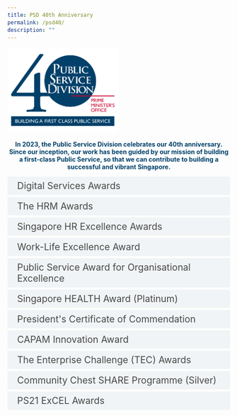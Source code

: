 ```yaml
---
title: PSD 40th Anniversary
permalink: /psd40/
description: ""
---
```

<style>

input {
	display: none;
}
label {
	display: block;
	padding: 8px 22px;
	margin: 0 0 5px 0;
	cursor: pointor;
	background: #F0F4F6;
	border-radius: 3px;
	color: #484848;
	transition: ease .5s;
	font-size: 1.5em;
}

label:hover {
	background: #004169;
	color: #FFF;
}

.accordion-content {
	/* background: #E2E5F6; */
	padding: 10px 0px 30px 30px;
	/* border: 1px solid #484848; */
	margin: 0 0 1px 0;
	border-radius: 3px;
}

input + label + .accordion-content {
	display: none;
}

input:checked + label + .accordion-content {
	display: none;
}

input:checked + label + .accordion-content {
	display: block;
}

</style>

<img src="/images/psd40_final.png" style="width:250px">

<p></p><div style="text-align:center"><strong style="color:#004169;">In 2023, the Public Service Division celebrates our 40th anniversary. Since our inception, our work has been guided by our mission of building a first-class Public Service, so that we can contribute to building a successful and vibrant Singapore.</strong></div><p></p>

	
<div>
<input id="title2" type="checkbox"><label for="title2">Digital Services Awards</label>
<div class="accordion-content">
<p>Digital Services Award is an annual award event organised by GovTech that aims to recognise Singapore Government agencies for their outstanding achievement and commitment to maintaining excellent digital service standards for members of the public.<br><br>In 2022, PSD has been awarded the Best Functionality (Medium agency), which recognises agencies who scored highest overall score for Informational Services in the areas of Search Engine Optimisation, Accessibility and Page Load Time.</p></div>
<input id="title3" type="checkbox"><label for="title3">The HRM Awards</label>
	<div class="accordion-content">
		<p>The HRM Awards by HRM Asia rewards and celebrates ‘Great HR’. In 2015, Ms Yong Ying-I, Permanent Secretary, Public Service Division, Prime Minister’s Office received the Champion of HR award - an award that recognises individuals who are champions of change in their organisations with a strong track record in supporting and driving HR strategies and initiatives from the top. PSD clinched the award for Best Mature and Re-Employment Practices and received Special Recognitions for STJobs Award for Best Employer Branding and Best HR Team.</p></div>
<input id="title4" type="checkbox"><label for="title4">Singapore HR Excellence Awards</label>
	<div class="accordion-content">
		<p>PSD clinched two awards - a Silver in Excellence in HR Social Media, and Silver in Excellence in Employer Branding from a strong pool of finalists which included Singtel, DBS Bank, IPG Mediabrands and Deloitte&amp;Touche LLP. The awards, by Human Resources Magazine, bring together industry leaders to celebrate excellence in the HR profession.</p>
	</div>
	<input id="title5" type="checkbox"><label for="title5">Work-Life Excellence Award</label>
	<div class="accordion-content">
		<p>The Work-Life Excellence Award, conferred by the Tripartite Committee on Work-Life Strategy, celebrates our achievements in the area of work-life. The Work-Life Achiever Award recognises employers who appreciate the business value in responding to employees’ work-life needs; ensure that the senior management, direct supervisors and employees have a long-term commitment to the company’s work-life strategy; and implement work-life strategies effectively.</p>
	</div>
	<input id="title6" type="checkbox"><label for="title6">Public Service Award for Organisational Excellence</label>
	<div class="accordion-content">
		<p>The Public Service Award for Organisational Excellence (PS Award) is the premier organisational excellence award for public agencies. The Award recognises public agencies' achievement of organisational excellence (OE) standards.</p>
	</div>
	<input id="title7" type="checkbox"><label for="title7">Singapore HEALTH Award (Platinum)</label>
	<div class="accordion-content">
		<p>The Singapore HEALTH (Helping Employees Achieve Life-Time Health) Award is presented by the Healthy Promotion Board to give national recognition to organizations with commendable Workplace Health programmes. The Platinum Award is awarded to organisations that have achieved at least two Gold Awards consecutively and have demonstrated tangible benefits from their WHP programme.</p>
	</div>
	<input id="title8" type="checkbox"><label for="title8">President's Certificate of Commendation</label>
	<div class="accordion-content">
		<p>The PSD Resort Management Section received the President's Certificate of Commendation for its contribution in combating and containing SARS outbreak.</p>
	</div>
	<input id="title9" type="checkbox"><label for="title9">CAPAM Innovation Award</label>
	<div class="accordion-content">
		<p>The CAPAM International Innovations Awards (IIA) celebrate the spirit of innovation in the public service by recognizing organisations that have made significant contributions to improving governance and services in the public sector. PSD received the Innovation Award for The Enterprise Challenge (TEC) - a fund set up for innovative proposals that have the potential to create new value or significant improvements to the delivery of public service of Singapore.</p>
	</div>
	<input id="title10" type="checkbox"><label for="title10">The Enterprise Challenge (TEC) Awards</label>
	<div class="accordion-content">
		<p>The Enterprise Challenge (TEC) Awards recognises innovative proposals that have the potential to create new value or significant improvements to the delivery of public service of Singapore. The Civil Service College (CSC) clinched the Enterprise Challenge Shield which is given to the most outstanding team whose project has been implemented and has created the most “value-add” to the Public Service. The Public Service Division (PSD) clinched in the Innovation Incubator Award which honours agencies which have undertaken initiatives to provide a conducive environment for innovation, as well as to support their staff in developing innovative proposals.</p>
	</div>
	<input id="title11" type="checkbox"><label for="title11">Community Chest SHARE Programme (Silver)</label>
	<div class="accordion-content">
		<p>The Community Chest SHARE Programme Awards recognises is a yearly event for Community Chest to thank and pay tribute to its corporate partners and organisations for their support. Public Service Commission Secretariat received the Silver Award for its contribution to the SHARE Programme.</p>
	</div>
	<input id="title12" type="checkbox"><label for="title12">PS21 ExCEL Awards</label>
	<div class="accordion-content">
		<p>The PS21 ExCEL Awards recognises innovations and staff suggestions which have added value to and enhanced the delivery of public goods and services to the Singapore population. PSD clinched the Creative Effort (Merit) Award for promoting Work Improvement Teams (WITS) and Staff Suggestion Scheme (SSS).</p>
	</div>
</div>